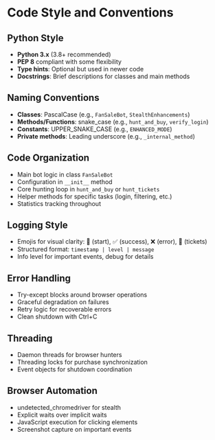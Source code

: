 # Code Style and Conventions

## Python Style
- **Python 3.x** (3.8+ recommended)
- **PEP 8** compliant with some flexibility
- **Type hints**: Optional but used in newer code
- **Docstrings**: Brief descriptions for classes and main methods

## Naming Conventions
- **Classes**: PascalCase (e.g., `FanSaleBot`, `StealthEnhancements`)
- **Methods/Functions**: snake_case (e.g., `hunt_and_buy`, `verify_login`)
- **Constants**: UPPER_SNAKE_CASE (e.g., `ENHANCED_MODE`)
- **Private methods**: Leading underscore (e.g., `_internal_method`)

## Code Organization
- Main bot logic in class `FanSaleBot`
- Configuration in `__init__` method
- Core hunting loop in `hunt_and_buy` or `hunt_tickets`
- Helper methods for specific tasks (login, filtering, etc.)
- Statistics tracking throughout

## Logging Style
- Emojis for visual clarity: 🚀 (start), ✅ (success), ❌ (error), 🎫 (tickets)
- Structured format: `timestamp | level | message`
- Info level for important events, debug for details

## Error Handling
- Try-except blocks around browser operations
- Graceful degradation on failures
- Retry logic for recoverable errors
- Clean shutdown with Ctrl+C

## Threading
- Daemon threads for browser hunters
- Threading locks for purchase synchronization
- Event objects for shutdown coordination

## Browser Automation
- undetected_chromedriver for stealth
- Explicit waits over implicit waits
- JavaScript execution for clicking elements
- Screenshot capture on important events